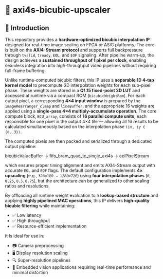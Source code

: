 # 🔷 axi4s-bicubic-upscaler

## 🧩 Introduction

This repository provides a **hardware-optimized bicubic interpolation IP** designed for real-time image scaling on FPGA or ASIC platforms. The core is built on the **AXI4-Stream protocol** and supports full backpressure through `tvalid`, `tready`, `EOL`, and `EOF` signaling. After pipeline warm-up, the design achieves a **sustained throughput of 1 pixel per clock**, enabling seamless integration into high-throughput video pipelines without requiring full-frame buffering.

Unlike runtime-computed bicubic filters, this IP uses a **separable 1D 4-tap kernel model** to precompute 2D interpolation weights for each sub-pixel phase. These weights are stored in a **Q1.15 fixed-point 2D LUT** and accessed at runtime via a compact ROM (`bicubicWeightRom`). For each output pixel, a corresponding **4×4 input window** is prepared by the `imageRearranger_clamp` and `lineBuffer`, and the appropriate 16 weights are applied using a **single-pass 4×4 multiply-accumulate operation**. The core compute block, `BCU_array`, consists of **16 parallel compute units**, each responsible for one pixel in the output 4×4 tile — allowing all 16 results to be calculated simultaneously based on the interpolation phase `(ix, iy ∈ {0..3})`.

The computed pixels are then packed and serialized through a dedicated output pipeline:

bicubicValueBuffer
→ fifo_bram_quad_to_single_axi4s
→ colPixelStream


which ensures proper timing alignment and emits AXI4-Stream output with accurate `EOL` and `EOF` flags. The default configuration implements **4× upscaling** (e.g., `320×180 → 1280×720`) using **four interpolation phases** (`0`, `0.25`, `0.5`, `0.75`), but the architecture can be generalized to other scaling ratios and resolutions.

By offloading all runtime weight evaluation to a **lookup-based structure** and applying **highly pipelined MAC operations**, this IP delivers **high-quality bicubic filtering** while maintaining:
- ✅ Low latency
- ✅ High throughput
- ✅ Resource-efficient implementation

It is ideal for use in:
- 📷 Camera preprocessing
- 🖥️ Display resolution scaling
- 🔍 Super-resolution pipelines
- 🤖 Embedded vision applications requiring real-time performance and minimal distortion
